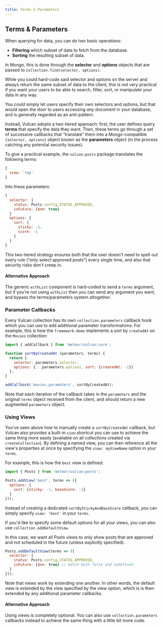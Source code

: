 ```yaml
---
title: Terms & Parameters
---
```


## Terms & Parameters

When querying for data, you can do two basic operations:

- **Filtering** which subset of data to fetch from the database.
- **Sorting** the resulting subset of data. 

In Mongo, this is done through the **selector** and **options** objects that are passed to `Collection.find(selector, options)`.

While you could hard-code said selector and options on the server and always return the same subset of data to the client, this is not very practical if you want your users to be able to search, filter, sort, or manipulate your data in any way. 

You *could* simply let users specify their own selectors and options, but that would open the door to users accessing *any* document in your database, and is generally regarded as an anti-pattern. 

Instead, Vulcan adopts a two-tiered approach: first, the user defines query **terms** that specify the data they want. Then, these terms go through a set of successive callbacks that “translate” them into a Mongo-compatible `{selector, options}` object known as the **parameters** object (in the process catching any potential security issues).

To give a practical example, the `vulcan:posts` package translates the following terms:

```js
{
  view: 'top'
}
```
Into these parameters:

```js
{
  selector: {
    status: Posts.config.STATUS_APPROVED,
    isFuture: {$ne: true}
  }
  options: {
    sort: {
      sticky: -1, 
      score: -1
    }
  }
}
```

This two-tiered strategy ensures both that the user doesn't need to spell out every rule (“only select approved posts”) every single time, and also that security risks don't creep in. 

#### Alternative Approach

The generic `withList` component is hard-coded to send a `terms` argument, but if you're not using `withList` then you can send any argument you want, and bypass the terms/parameters system altogether. 

### Parameter Callbacks

Every Vulcan collection has its own `collection.parameters` callback hook which you can use to add additional parameter transformations. For example, this is how the `framework-demo` implements a sort by `createdAt` on the `Movies` collection:

```js
import { addCallback } from 'meteor/vulcan:core';

function sortByCreatedAt (parameters, terms) {
  return {
    selector: parameters.selector, 
    options: {...parameters.options, sort: {createdAt: -1}}
  };
}

addCallback('movies.parameters', sortByCreatedAt);
```

Note that each iteration of the callback takes in the `parameters` and the original `terms` object received from the client, and should return a new augmented `parameters` object.

### Using Views

You've seen above how to manually create a `sortByCreatedAt` callback, but Vulcan also provides a built-in `view` shortcut you can use to achieve the same thing more easily (available on all collections created via `createCollection`). By defining a named view, you can then reference all the view's properties at once by specifying the `view: myViewName` option in your `terms`.

For example, this is how the `best` view is defined:

```js
import { Posts } from 'meteor/vulcan:posts';

Posts.addView('best', terms => ({
  options: {
    sort: {sticky: -1, baseScore: -1}
  }
}));
```

Instead of creating a dedicated `sortByStickyAndBaseScore` callback, you can simply specify `view: 'best'` in your `terms`.

If you'd like to specify some default options for all your views, you can also use `collection.addDefaultView`.

In this case, we want all Posts views to only show posts that are approved and not scheduled in the future (unless explicitly specified).

```js
Posts.addDefaultView(terms => ({
  selector: {
    status: Posts.config.STATUS_APPROVED,
    isFuture: {$ne: true} // match both false and undefined
  }
}));
```

Note that views work by extending one another. In other words, the default view is extended by the view specified by the view option, which is is then extended by any additional parameter callbacks. 

#### Alternative Approach

Using views is completely optional. You can also use `collection.parameters` callbacks instead to achieve the same thing with a little bit more code. 
